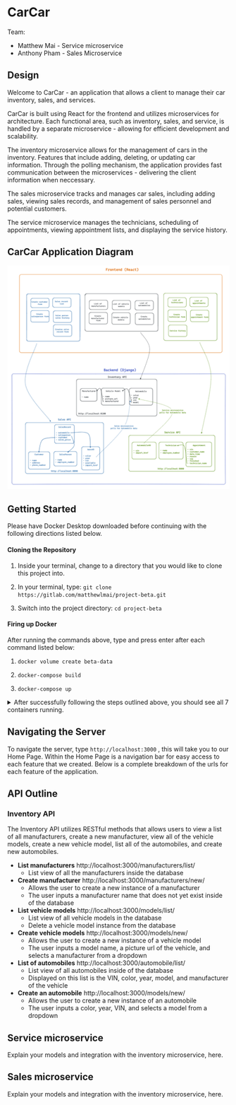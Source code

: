 # CarCar

Team:

* Matthew Mai - Service microservice
* Anthony Pham - Sales Microservice

## Design

Welcome to CarCar - an application that allows a client to manage their car inventory, sales, and services.

CarCar is built using React for the frontend and utilizes microservices for architecture. Each functional area, such as inventory, sales, and service, is handled by a separate microservice - allowing for efficient development and scalability.

The inventory microservice allows for the management of cars in the inventory. Features that include adding, deleting, or updating car information. Through the polling mechanism, the application provides fast communication between the microservices - delivering the client information when neccessary.

The sales microservice tracks and manages car sales, including adding sales, viewing sales records, and management of sales personnel and potential customers.

The service microservice manages the technicians, scheduling of appointments, viewing appointment lists, and displaying the service history.

## CarCar Application Diagram

![CarCar Application Diagram](project-beta-diagram.png)

## Getting Started

Please have Docker Desktop downloaded before continuing with the following directions listed below.

#### Cloning the Repository

1. Inside your terminal, change to a directory that you would like to clone this project into.

2. In your terminal, type: ```git clone https://gitlab.com/matthewlmai/project-beta.git```

3. Switch into the project directory: ```cd project-beta```

#### Firing up Docker

After running the commands above, type and press enter after each command listed below:

1. ```docker volume create beta-data```

2. ```docker-compose build```

3. ```docker-compose up```

<details>
  <summary markdown="span">After successfully following the steps outlined above, you should see all 7 containers running.</summary>

![Successful Docker containers](successful-docker.png)
</details>

## Navigating the Server

To navigate the server, type ```http://localhost:3000``` , this will take you to our Home Page. Within the Home Page is a navigation bar for easy access to each feature that we created. Below is a complete breakdown of the urls for each feature of the application.

## API Outline

### Inventory API

The Inventory API utilizes RESTful methods that allows users to view a list of all manufacturers, create a new manufacturer, view all of the vehicle models, create a new vehicle model, list all of the automobiles, and create new automobiles.

- **List manufacturers** http://localhost:3000/manufacturers/list/
    -  List view of all the manufacturers inside the database
- **Create manufacturer** http://localhost:3000/manufacturers/new/
    - Allows the user to create a new instance of a manufacturer
    - The user inputs a manufacturer name that does not yet exist inside of the database
- **List vehicle models** http://localhost:3000/models/list/
    - List view of all vehicle models in the database
    - Delete a vehicle model instance from the database
- **Create vehicle models** http://localhost:3000/models/new/
    - Allows the user to create a new instance of a vehicle model
    - The user inputs a model name, a picture url of the vehicle, and selects a manufacturer from a dropdown
- **List of automobiles** http://localhost:3000/automobile/list/
    - List view of all automobiles inside of the database
    - Displayed on this list is the VIN, color, year, model, and manufacturer of the vehicle
- **Create an automobile** http://localhost:3000/models/new/
    - Allows the user to create a new instance of an automobile
    - The user inputs a color, year, VIN, and selects a model from a dropdown


## Service microservice

Explain your models and integration with the inventory
microservice, here.

## Sales microservice

Explain your models and integration with the inventory
microservice, here.
